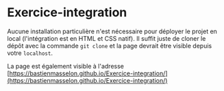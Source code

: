 # Exercice-integration

Aucune installation particulière n'est nécessaire pour déployer le projet en local (l'intégration est en HTML et CSS natif). 
Il suffit juste de cloner le dépôt avec la commande `git clone` et la page devrait être visible depuis votre `localhost`.

La page est également visible à l'adresse [https://bastienmasselon.github.io/Exercice-integration/](https://bastienmasselon.github.io/Exercice-integration/)
